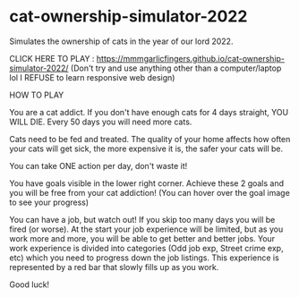 # cat-ownership-simulator-2022
Simulates the ownership of cats in the year of our lord 2022.

CLICK HERE TO PLAY : https://mmmgarlicfingers.github.io/cat-ownership-simulator-2022/
(Don't try and use anything other than a computer/laptop lol I REFUSE to learn responsive web design)

HOW TO PLAY

You are a cat addict. If you don't have enough cats for 4 days straight, YOU WILL DIE. Every 50 days you will need more cats. 

Cats need to be fed and treated. The quality of your home affects how often your cats will get sick, the more expensive it is, the safer your cats will be.

You can take ONE action per day, don't waste it!

You have goals visible in the lower right corner. Achieve these 2 goals and you will be free from your cat addiction! (You can hover over the goal image to see your progress)

You can have a job, but watch out! If you skip too many days you will be fired (or worse). At the start your job experience will be limited, but as you work more and more,
you will be able to get better and better jobs. Your work experience is divided into categories (Odd job exp, Street crime exp, etc) which you need to progress down the
job listings. This experience is represented by a red bar that slowly fills up as you work.

Good luck!
